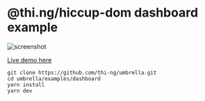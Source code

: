 # @thi.ng/hiccup-dom dashboard example

![screenshot](http://demo.thi.ng/umbrella/hiccup-dom/dashboard/out.gif)

[Live demo here](http://demo.thi.ng/umbrella/hiccup-dom/dashboard/)

```
git clone https://github.com/thi-ng/umbrella.git
cd umbrella/examples/dashboard
yarn install
yarn dev
```
